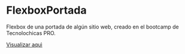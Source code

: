 # FlexboxPortada
Flexbox de una portada de algún sitio web, creado en el bootcamp de Tecnolochicas PRO.

[Visualizar aquì](#)
